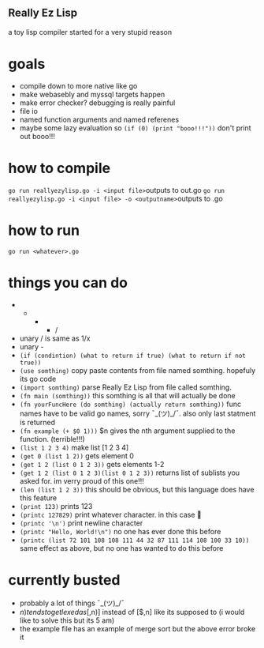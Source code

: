 ## Really Ez Lisp
a toy lisp compiler started for a very stupid reason

# goals
- compile down to more native like go
- make webasebly and myssql targets happen
- make error checker? debugging is really painful
- file io
- named function arguments and named referenes
- maybe some lazy evaluation so `(if (0) (print "booo!!!"))` don't print out booo!!!

# how to compile
`go run reallyezylisp.go -i <input file>`outputs to out.go
`go run reallyezylisp.go -i <input file> -o <outputname>`outputs to <outputname>.go
# how to run
`go run <whatever>.go`


# things you can do
- + - * /
- unary / is same as 1/x
- unary -
- `(if (condintion) (what to return if true) (what to return if not true))`
- `(use somthing)` copy paste contents from file named somthing. hopefuly its go code
- `(import somthing)` parse Really Ez Lisp from file called somthing.
- `(fn main (somthing))` this somthing is all that will actually be done
- `(fn yourFuncHere (do somthing) (actually return somthing))` func names have to be valid go names, sorry ¯\_(ツ)_/¯. also only last statment is returned
- `(fn example (+ $0 1)))` $n gives the nth argument supplied to the function. (terrible!!!)
- `(list 1 2 3 4)` make list [1 2 3 4]
- `(get 0 (list 1 2))` gets element 0
- `(get 1 2 (list 0 1 2 3))` gets elements 1-2
- `(get 1 2 (list 0 1 2 3)(list 0 1 2 3))` returns list of sublists you asked for. im verry proud of this one!!!
- `(len (list 1 2 3))` this should be obvious, but this language does have this feature
- `(print 123)` prints 123
- `(printc 127829)` print whatever character. in this case 🍕
- `(printc '\n')` print newline character
- `(printc "Hello, World!\n")` no one has ever done this before
- `(printc (list 72 101 108 108 111 44 32 87 111 114 108 100 33 10))` same effect as above, but no one has wanted to do this before

# currently busted
- probably a lot of things ¯\_(ツ)_/¯
- $n) tends to get lexed as [$,n)] instead of [$,n] like its supposed to (i would like to solve this but its 5 am)
- the example file has an example of merge sort but the above error broke it